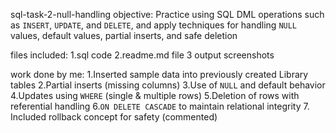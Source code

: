 sql-task-2-null-handling
objective:
   Practice using SQL DML operations such as `INSERT`, `UPDATE`, and `DELETE`, and apply techniques for handling `NULL` values, default values, partial inserts, and safe deletion

   files included:
       1.sql code
       2.readme.md file
       3 output screenshots


work done by me:
  1.Inserted sample data into previously created Library tables
  2.Partial inserts (missing columns)
  3.Use of `NULL` and default behavior
  4.Updates using `WHERE` (single & multiple rows)
  5.Deletion of rows with referential handling
  6.`ON DELETE CASCADE` to maintain relational integrity
  7. Included rollback concept for safety (commented)
